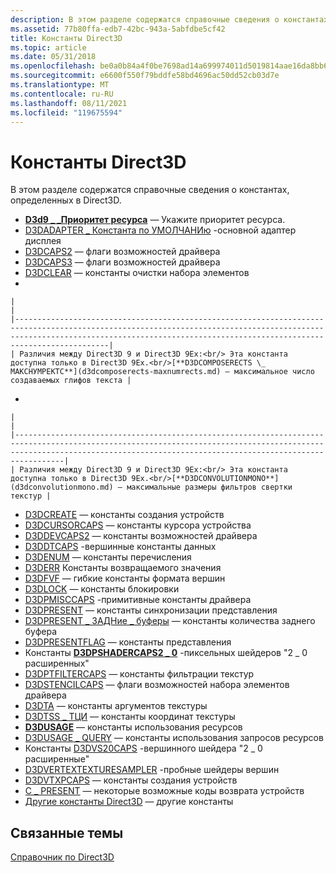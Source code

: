 ```yaml
---
description: В этом разделе содержатся справочные сведения о константах, определенных в Direct3D.
ms.assetid: 77b80ffa-edb7-42bc-943a-5abfdbe5cf42
title: Константы Direct3D
ms.topic: article
ms.date: 05/31/2018
ms.openlocfilehash: be0a0b84a4f0be7698ad14a699974011d5019814aae16da8bb6182cf44bfe5f6
ms.sourcegitcommit: e6600f550f79bddfe58bd4696ac50dd52cb03d7e
ms.translationtype: MT
ms.contentlocale: ru-RU
ms.lasthandoff: 08/11/2021
ms.locfileid: "119675594"
---
```

# <a name="direct3d-constants"></a>Константы Direct3D

В этом разделе содержатся справочные сведения о константах, определенных в Direct3D.

-   [**D3d9 \_ \_Приоритет ресурса**](d3d9-resource-priority.md) — Укажите приоритет ресурса.
-   [D3DADAPTER \_ Константа по УМОЛЧАНИю](d3dadapter-default.md) -основной адаптер дисплея
-   [D3DCAPS2](d3dcaps2.md) — флаги возможностей драйвера
-   [D3DCAPS3](d3dcaps3.md) — флаги возможностей драйвера
-   [D3DCLEAR](d3dclear.md) — константы очистки набора элементов
-   

    |                                                                                                                                                                                                                                       |
    |---------------------------------------------------------------------------------------------------------------------------------------------------------------------------------------------------------------------------------------|
    | Различия между Direct3D 9 и Direct3D 9Ex:<br/> Эта константа доступна только в Direct3D 9Ex.<br/>[**D3DCOMPOSERECTS \_ МАКСНУМРЕКТС**](d3dcomposerects-maxnumrects.md) — максимальное число создаваемых глифов текста |

    

     

-   

    |                                                                                                                                                                                                                             |
    |-----------------------------------------------------------------------------------------------------------------------------------------------------------------------------------------------------------------------------|
    | Различия между Direct3D 9 и Direct3D 9Ex:<br/> Эта константа доступна только в Direct3D 9Ex.<br/>[**D3DCONVOLUTIONMONO**](d3dconvolutionmono.md) — максимальные размеры фильтров свертки текстур |

    

     

-   [D3DCREATE](d3dcreate.md) — константы создания устройств
-   [D3DCURSORCAPS](d3dcursorcaps.md) — константы курсора устройства
-   [D3DDEVCAPS2](d3ddevcaps2.md) — константы возможностей драйвера
-   [D3DDTCAPS](d3ddtcaps.md) -вершинные константы данных
-   [D3DENUM](d3denum.md) — константы перечисления
-   [D3DERR](d3derr.md) Константы возвращаемого значения
-   [D3DFVF](d3dfvf.md) — гибкие константы формата вершин
-   [D3DLOCK](d3dlock.md) — константы блокировки
-   [D3DPMISCCAPS](d3dpmisccaps.md) -примитивные константы драйвера
-   [D3DPRESENT](d3dpresent.md) — константы синхронизации представления
-   [D3DPRESENT \_ ЗАДНие \_ буферы](d3dpresent-back-buffers.md) — константы количества заднего буфера
-   [D3DPRESENTFLAG](d3dpresentflag.md) — константы представления
-   Константы [**D3DPSHADERCAPS2 \_ 0**](/windows/desktop/api/D3D9Caps/ns-d3d9caps-d3dpshadercaps2_0) -пиксельных шейдеров "2 \_ 0 расширенных"
-   [D3DPTFILTERCAPS](d3dptfiltercaps.md) — константы фильтрации текстур
-   [D3DSTENCILCAPS](d3dstencilcaps.md) — флаги возможностей набора элементов драйвера
-   [D3DTA](d3dta.md) — константы аргументов текстуры
-   [D3DTSS \_ ТЦИ](d3dtss-tci.md) — константы координат текстуры
-   [**D3DUSAGE**](d3dusage.md) — константы использования ресурсов
-   [D3DUSAGE \_ QUERY](d3dusage-query.md) — константы использования запросов ресурсов
-   Константы [D3DVS20CAPS](d3dvs20caps.md) -вершинного шейдера "2 \_ 0 расширенные"
-   [D3DVERTEXTEXTURESAMPLER](d3dvertextexturesampler.md) -пробные шейдеры вершин
-   [D3DVTXPCAPS](d3dvtxpcaps.md) — константы создания устройств
-   [С \_ PRESENT](device-state-return-codes.md) — некоторые возможные коды возврата устройств
-   [Другие константы Direct3D](other-direct3d-constants.md) — другие константы

## <a name="related-topics"></a>Связанные темы

<dl> <dt>

[Справочник по Direct3D](dx9-graphics-reference-d3d.md)
</dt> </dl>

 

 




